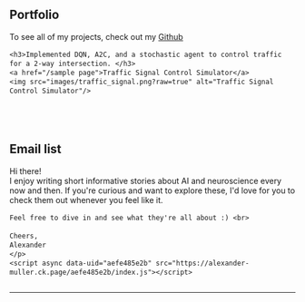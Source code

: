<div style="display: flex; flex-direction: column;">

  <!-- Portfolio Section -->
  <div style="padding-bottom: 20px;">
    <h2>Portfolio</h2>
    <p>To see all of my projects, check out my <a href="https://github.com/AlexanderAKM" target="_blank">Github</a></p>
    
    <h3>Implemented DQN, A2C, and a stochastic agent to control traffic for a 2-way intersection. </h3>
    <a href="/sample page">Traffic Signal Control Simulator</a>
    <img src="images/traffic_signal.png?raw=true" alt="Traffic Signal Control Simulator"/>
  </div>

  <!-- Email List Section -->
  <div style="padding-top: 20px;">
    <h2>Email list</h2>
    <p>Hi there! <br> I enjoy writing short informative stories about AI and neuroscience every now and then. If you're curious and want to explore these, I'd love for you to check them out whenever you feel like it. <br>

    Feel free to dive in and see what they're all about :) <br>

    Cheers, 
    Alexander
    </p>
    <script async data-uid="aefe485e2b" src="https://alexander-muller.ck.page/aefe485e2b/index.js"></script>
  </div>

</div>

<!--
---
[Project 2 Title](/pdf/sample_presentation.pdf)
<img src="images/dummy_thumbnail.jpg?raw=true"/>

---
[Project 3 Title](http://example.com/)
<img src="images/dummy_thumbnail.jpg?raw=true"/>

---

### Category Name 2

- [Project 1 Title](http://example.com/)
- [Project 2 Title](http://example.com/)
- [Project 3 Title](http://example.com/)
- [Project 4 Title](http://example.com/)
- [Project 5 Title](http://example.com/)

---

-->

---
<p style="font-size:11px">
